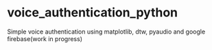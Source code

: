 # voice_authentication_python
Simple voice authentication using matplotlib, dtw, pyaudio and google firebase(work in progress)
